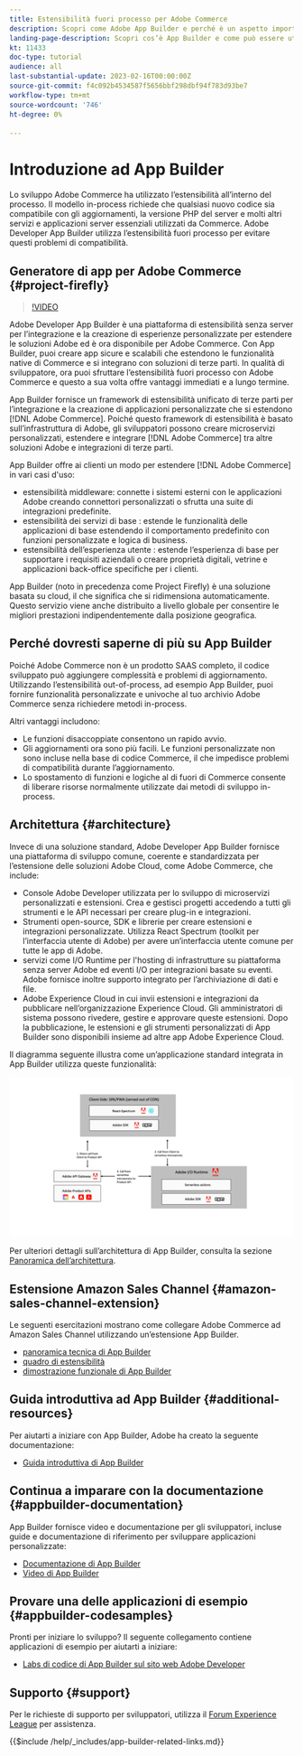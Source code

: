 ```yaml
---
title: Estensibilità fuori processo per Adobe Commerce
description: Scopri come Adobe App Builder e perché è un aspetto importante dell’estensibilità fuori processo.
landing-page-description: Scopri cos’è App Builder e come può essere utile con le strategie di sviluppo di Adobe Commerce.
kt: 11433
doc-type: tutorial
audience: all
last-substantial-update: 2023-02-16T00:00:00Z
source-git-commit: f4c092b4534587f5656bbf298dbf94f783d93be7
workflow-type: tm+mt
source-wordcount: '746'
ht-degree: 0%

---
```



# Introduzione ad App Builder

Lo sviluppo Adobe Commerce ha utilizzato l’estensibilità all’interno del processo. Il modello in-process richiede che qualsiasi nuovo codice sia compatibile con gli aggiornamenti, la versione PHP del server e molti altri servizi e applicazioni server essenziali utilizzati da Commerce. Adobe Developer App Builder utilizza l’estensibilità fuori processo per evitare questi problemi di compatibilità.

## Generatore di app per Adobe Commerce {#project-firefly}

>[!VIDEO](https://video.tv.adobe.com/v/3412839)

Adobe Developer App Builder è una piattaforma di estensibilità senza server per l’integrazione e la creazione di esperienze personalizzate per estendere le soluzioni Adobe ed è ora disponibile per Adobe Commerce. Con App Builder, puoi creare app sicure e scalabili che estendono le funzionalità native di Commerce e si integrano con soluzioni di terze parti. In qualità di sviluppatore, ora puoi sfruttare l’estensibilità fuori processo con Adobe Commerce e questo a sua volta offre vantaggi immediati e a lungo termine.

App Builder fornisce un framework di estensibilità unificato di terze parti per l’integrazione e la creazione di applicazioni personalizzate che si estendono [!DNL Adobe Commerce]. Poiché questo framework di estensibilità è basato sull’infrastruttura di Adobe, gli sviluppatori possono creare microservizi personalizzati, estendere e integrare [!DNL Adobe Commerce] tra altre soluzioni Adobe e integrazioni di terze parti.

App Builder offre ai clienti un modo per estendere [!DNL Adobe Commerce] in vari casi d&#39;uso:

* estensibilità middleware: connette i sistemi esterni con le applicazioni Adobe creando connettori personalizzati o sfrutta una suite di integrazioni predefinite.
* estensibilità dei servizi di base : estende le funzionalità delle applicazioni di base estendendo il comportamento predefinito con funzioni personalizzate e logica di business.
* estensibilità dell’esperienza utente : estende l’esperienza di base per supportare i requisiti aziendali o creare proprietà digitali, vetrine e applicazioni back-office specifiche per i clienti.

App Builder (noto in precedenza come Project Firefly) è una soluzione basata su cloud, il che significa che si ridimensiona automaticamente. Questo servizio viene anche distribuito a livello globale per consentire le migliori prestazioni indipendentemente dalla posizione geografica.

## Perché dovresti saperne di più su App Builder

Poiché Adobe Commerce non è un prodotto SAAS completo, il codice sviluppato può aggiungere complessità e problemi di aggiornamento. Utilizzando l’estensibilità out-of-process, ad esempio App Builder, puoi fornire funzionalità personalizzate e univoche al tuo archivio Adobe Commerce senza richiedere metodi in-process.

Altri vantaggi includono:

* Le funzioni disaccoppiate consentono un rapido avvio.
* Gli aggiornamenti ora sono più facili. Le funzioni personalizzate non sono incluse nella base di codice Commerce, il che impedisce problemi di compatibilità durante l’aggiornamento.
* Lo spostamento di funzioni e logiche al di fuori di Commerce consente di liberare risorse normalmente utilizzate dai metodi di sviluppo in-process.

## Architettura {#architecture}

Invece di una soluzione standard, Adobe Developer App Builder fornisce una piattaforma di sviluppo comune, coerente e standardizzata per l’estensione delle soluzioni Adobe Cloud, come Adobe Commerce, che include:

* Console Adobe Developer utilizzata per lo sviluppo di microservizi personalizzati e estensioni. Crea e gestisci progetti accedendo a tutti gli strumenti e le API necessari per creare plug-in e integrazioni.
* Strumenti open-source, SDK e librerie per creare estensioni e integrazioni personalizzate. Utilizza React Spectrum (toolkit per l’interfaccia utente di Adobe) per avere un’interfaccia utente comune per tutte le app di Adobe.
* servizi come I/O Runtime per l&#39;hosting di infrastrutture su piattaforma senza server Adobe ed eventi I/O per integrazioni basate su eventi. Adobe fornisce inoltre supporto integrato per l’archiviazione di dati e file.
* Adobe Experience Cloud in cui invii estensioni e integrazioni da pubblicare nell’organizzazione Experience Cloud. Gli amministratori di sistema possono rivedere, gestire e approvare queste estensioni. Dopo la pubblicazione, le estensioni e gli strumenti personalizzati di App Builder sono disponibili insieme ad altre app Adobe Experience Cloud.

Il diagramma seguente illustra come un’applicazione standard integrata in App Builder utilizza queste funzionalità:

![Architettura](/help/assets/app-builder/firefly-architecture.jpeg)

Per ulteriori dettagli sull’architettura di App Builder, consulta la sezione [Panoramica dell’architettura](https://developer.adobe.com/app-builder/docs/guides/).

## Estensione Amazon Sales Channel {#amazon-sales-channel-extension}

Le seguenti esercitazioni mostrano come collegare Adobe Commerce ad Amazon Sales Channel utilizzando un’estensione App Builder.

* [panoramica tecnica di App Builder](../app-builder/app-builder-technical-overview.md)
* [quadro di estensibilità](../app-builder/extensibility-framework-commerce-eventing.md)
* [dimostrazione funzionale di App Builder](../app-builder/app-builder-functional-demonstration.md)

## Guida introduttiva ad App Builder {#additional-resources}

Per aiutarti a iniziare con App Builder, Adobe ha creato la seguente documentazione:

* [Guida introduttiva di App Builder](https://developer.adobe.com/app-builder/docs/getting_started/)

## Continua a imparare con la documentazione {#appbuilder-documentation}

App Builder fornisce video e documentazione per gli sviluppatori, incluse guide e documentazione di riferimento per sviluppare applicazioni personalizzate:

* [Documentazione di App Builder](https://developer.adobe.com/app-builder/docs/overview/)
* [Video di App Builder](https://www.youtube.com/playlist?list=PLcVEYUqU7VRfDij-Jbjyw8S8EzW073F_o)

## Provare una delle applicazioni di esempio {#appbuilder-codesamples}

Pronti per iniziare lo sviluppo? Il seguente collegamento contiene applicazioni di esempio per aiutarti a iniziare:

* [Labs di codice di App Builder sul sito web Adobe Developer](https://developer.adobe.com/app-builder/docs/resources/)

## Supporto {#support}

Per le richieste di supporto per sviluppatori, utilizza il [Forum Experience League](https://experienceleaguecommunities.adobe.com/t5/app-builder/ct-p/project-firefly) per assistenza.

{{$include /help/_includes/app-builder-related-links.md}}
